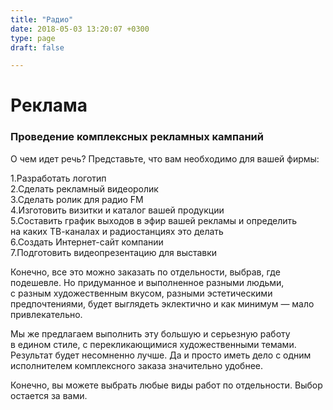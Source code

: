 ```yaml
---
title: "Радио"
date: 2018-05-03 13:20:07 +0300
type: page
draft: false

---
```

<h1>Реклама</h1>
<h3>Проведение комплексных рекламных кампаний</h3>
<p>О&nbsp;чем идет речь? Представьте, что вам необходимо для вашей фирмы:</p>
<p>
1.Разработать логотип<br />
2.Сделать рекламный видеоролик<br />
3.Сделать ролик для радио FM<br />
4.Изготовить визитки и&nbsp;каталог вашей продукции<br />
5.Составить график выходов в&nbsp;эфир вашей рекламы и&nbsp;определить на&nbsp;каких <nobr>ТВ-каналах</nobr> и&nbsp;радиостанциях это делать<br />
6.Создать <nobr>Интернет-сайт</nobr> компании<br />
7.Подготовить видеопрезентацию для выставки</p>
<p>Конечно, все это можно заказать по&nbsp;отдельности, выбрав, где подешевле. Но&nbsp;придуманное и&nbsp;выполненное разными людьми, с&nbsp;разным художественным вкусом, разными эстетическими предпочтениями, будет выглядеть эклектично и&nbsp;как минимум&nbsp;&mdash; мало привлекательно.</p>
<p>Мы&nbsp;же предлагаем выполнить эту большую и&nbsp;серьезную работу в&nbsp;едином стиле, с&nbsp;перекликающимися художественными темами. Результат будет несомненно лучше. Да&nbsp;и&nbsp;просто иметь дело с&nbsp;одним исполнителем комплексного заказа значительно удобнее.</p>
<p>Конечно, вы&nbsp;можете выбрать любые виды работ по&nbsp;отдельности. Выбор остается за&nbsp;вами.</p>
